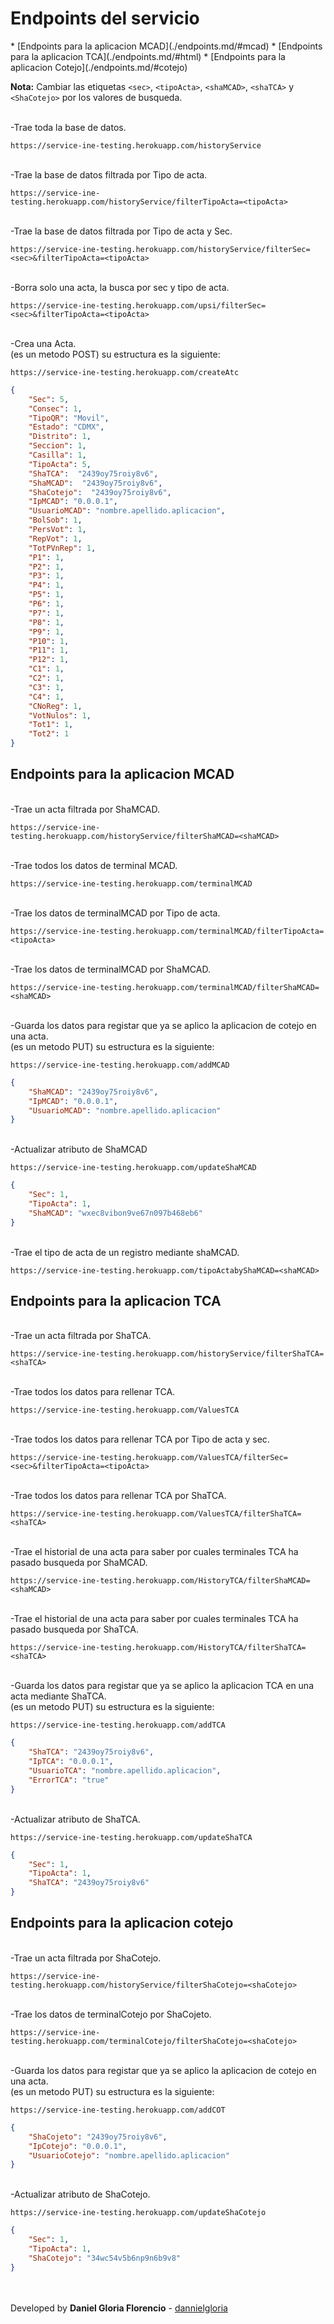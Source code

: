 <h1 id="ednpoints">Endpoints del servicio</h1>
*   [Endpoints para la aplicacion MCAD](./endpoints.md/#mcad)
*   [Endpoints para la aplicacion TCA](./endpoints.md/#html)
*   [Endpoints para la aplicacion Cotejo](./endpoints.md/#cotejo)

**Nota:** Cambiar las etiquetas `<sec>`, `<tipoActa>`, `<shaMCAD>`, `<shaTCA>` y `<ShaCotejo>` por los valores de busqueda.


<br>-Trae toda la base de datos.
```url
https://service-ine-testing.herokuapp.com/historyService
```
<br>-Trae la base de datos filtrada por Tipo de acta.
```url
https://service-ine-testing.herokuapp.com/historyService/filterTipoActa=<tipoActa>
```

<br>-Trae la base de datos filtrada por Tipo de acta y Sec.
```url
https://service-ine-testing.herokuapp.com/historyService/filterSec=<sec>&filterTipoActa=<tipoActa>
```

<br>-Borra solo una acta, la busca por sec y tipo de acta.
```url
https://service-ine-testing.herokuapp.com/upsi/filterSec=<sec>&filterTipoActa=<tipoActa>
```
<br>-Crea una Acta.<br>(es un metodo POST) su estructura es la siguiente:
```url
https://service-ine-testing.herokuapp.com/createAtc
```
```json
{
    "Sec": 5,
    "Consec": 1,
    "TipoQR": "Movil",
    "Estado": "CDMX",
    "Distrito": 1,
    "Seccion": 1,
    "Casilla": 1,
    "TipoActa": 5,
    "ShaTCA":  "2439oy75roiy8v6",
    "ShaMCAD":  "2439oy75roiy8v6",
    "ShaCotejo":  "2439oy75roiy8v6",
    "IpMCAD": "0.0.0.1",
    "UsuarioMCAD": "nombre.apellido.aplicacion",
    "BolSob": 1,
    "PersVot": 1,
    "RepVot": 1,
    "TotPVnRep": 1,
    "P1": 1,
    "P2": 1,
    "P3": 1,
    "P4": 1,
    "P5": 1,
    "P6": 1,
    "P7": 1,
    "P8": 1,
    "P9": 1,
    "P10": 1,
    "P11": 1,
    "P12": 1,
    "C1": 1,
    "C2": 1,
    "C3": 1,
    "C4": 1,
    "CNoReg": 1,
    "VotNulos": 1,
    "Tot1": 1,
    "Tot2": 1
}
```
<h2 id="mcad">Endpoints para la aplicacion MCAD</h2>

<br>-Trae un acta filtrada por ShaMCAD.
```url
https://service-ine-testing.herokuapp.com/historyService/filterShaMCAD=<shaMCAD>
```

<br>-Trae todos los datos de terminal MCAD.
```url
https://service-ine-testing.herokuapp.com/terminalMCAD
```


<br>-Trae los datos de terminalMCAD por Tipo de acta.
```url
https://service-ine-testing.herokuapp.com/terminalMCAD/filterTipoActa=<tipoActa>
```


<br>-Trae los datos de terminalMCAD por ShaMCAD.
```url
https://service-ine-testing.herokuapp.com/terminalMCAD/filterShaMCAD=<shaMCAD>
```


<br>-Guarda los datos para registar que ya se aplico la aplicacion de cotejo en una acta.<br>
(es un metodo PUT) su estructura es la siguiente:
```url
https://service-ine-testing.herokuapp.com/addMCAD
```
```json
{
    "ShaMCAD": "2439oy75roiy8v6",
    "IpMCAD": "0.0.0.1",
    "UsuarioMCAD": "nombre.apellido.aplicacion"
}
```

<br>-Actualizar atributo de ShaMCAD
```url
https://service-ine-testing.herokuapp.com/updateShaMCAD
```
```json
{
    "Sec": 1,
    "TipoActa": 1,
    "ShaMCAD": "wxec8vibon9ve67n097b468eb6"
}
```


<br>-Trae el tipo de acta de un registro mediante shaMCAD.
```url
https://service-ine-testing.herokuapp.com/tipoActabyShaMCAD=<shaMCAD>
```

<h2 id="tca">Endpoints para la aplicacion TCA</h2>

<br>-Trae un acta filtrada por ShaTCA.
```url
https://service-ine-testing.herokuapp.com/historyService/filterShaTCA=<shaTCA>
```


<br>-Trae todos los datos para rellenar TCA.
```url
https://service-ine-testing.herokuapp.com/ValuesTCA
```


<br>-Trae todos los datos para rellenar TCA por Tipo de acta y sec.
```url
https://service-ine-testing.herokuapp.com/ValuesTCA/filterSec=<sec>&filterTipoActa=<tipoActa>
```


<br>-Trae todos los datos para rellenar TCA por ShaTCA.
```url
https://service-ine-testing.herokuapp.com/ValuesTCA/filterShaTCA=<shaTCA>
```


<br>-Trae el historial de una acta para saber por cuales terminales TCA ha pasado busqueda por ShaMCAD.
```url
https://service-ine-testing.herokuapp.com/HistoryTCA/filterShaMCAD=<shaMCAD>
```


<br>-Trae el historial de una acta para saber por cuales terminales TCA ha pasado busqueda por ShaTCA.
```url
https://service-ine-testing.herokuapp.com/HistoryTCA/filterShaTCA=<shaTCA>
```


<br>-Guarda los datos para registar que ya se aplico la aplicacion TCA en una acta mediante ShaTCA.<br>(es un metodo PUT) su estructura es la siguiente:
```url
https://service-ine-testing.herokuapp.com/addTCA
```
```json
{
    "ShaTCA": "2439oy75roiy8v6",
    "IpTCA": "0.0.0.1",
    "UsuarioTCA": "nombre.apellido.aplicacion",
    "ErrorTCA": "true"
}
```


<br>-Actualizar atributo de ShaTCA.
```url
https://service-ine-testing.herokuapp.com/updateShaTCA
```
```json
{
    "Sec": 1,
    "TipoActa": 1,
    "ShaTCA": "2439oy75roiy8v6"
}
```

<h2 id="cotejo">Endpoints para la aplicacion cotejo</h2>

<br>-Trae un acta filtrada por ShaCotejo.
```url
https://service-ine-testing.herokuapp.com/historyService/filterShaCotejo=<shaCotejo>
```


<br>-Trae los datos de terminalCotejo por ShaCojeto.
```url
https://service-ine-testing.herokuapp.com/terminalCotejo/filterShaCotejo=<shaCotejo>
```


<br>-Guarda los datos para registar que ya se aplico la aplicacion de cotejo en una acta.<br>(es un metodo PUT) su estructura es la siguiente:
```url
https://service-ine-testing.herokuapp.com/addCOT
```
```json
{
    "ShaCojeto": "2439oy75roiy8v6",
    "IpCotejo": "0.0.0.1",
    "UsuarioCotejo": "nombre.apellido.aplicacion"
}
```


<br>-Actualizar atributo de ShaCotejo.
```url
https://service-ine-testing.herokuapp.com/updateShaCotejo
```
```json
{
    "Sec": 1,
    "TipoActa": 1,
    "ShaCotejo": "34wc54v5b6np9n6b9v8"
}
```
<br><br>Developed by **Daniel Gloria Florencio** - [dannielgloria](https://github.com/dannielgloria)

